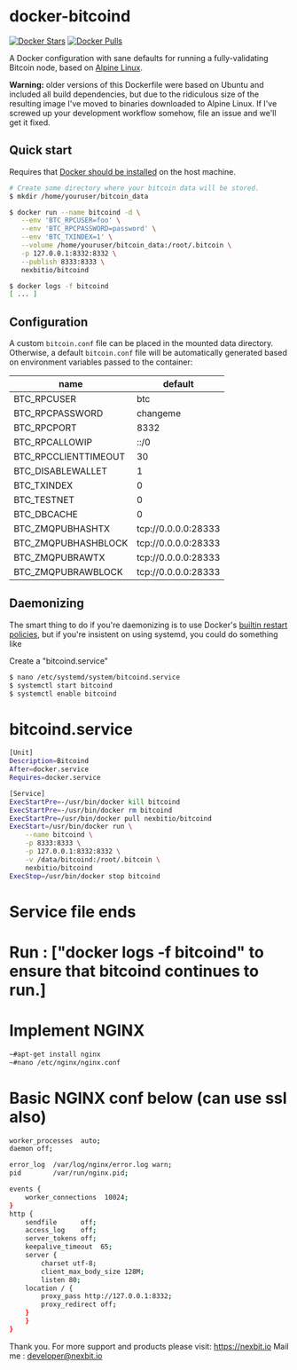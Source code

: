 
# docker-bitcoind

[![Docker Stars](https://img.shields.io/docker/stars/nexbitio/bitcoind.svg)](https://hub.docker.com/r/nexbitio/bitcoind/)
[![Docker Pulls](https://img.shields.io/docker/pulls/nexbitio/bitcoind.svg)](https://hub.docker.com/r/nexbitio/bitcoind/)

A Docker configuration with sane defaults for running a fully-validating
Bitcoin node, based on [Alpine Linux](https://alpinelinux.org/).

**Warning:** older versions of this Dockerfile were based on Ubuntu and
included all build dependencies, but due to the ridiculous size of the
resulting image I've moved to binaries downloaded to Alpine Linux. If I've
screwed up your development workflow somehow, file an issue and we'll get it
fixed.

## Quick start

Requires that [Docker should be installed](https://docs.docker.com/install/) on the host machine.

```bash
# Create some directory where your bitcoin data will be stored.
$ mkdir /home/youruser/bitcoin_data

$ docker run --name bitcoind -d \
   --env 'BTC_RPCUSER=foo' \
   --env 'BTC_RPCPASSWORD=password' \
   --env 'BTC_TXINDEX=1' \
   --volume /home/youruser/bitcoin_data:/root/.bitcoin \
   -p 127.0.0.1:8332:8332 \
   --publish 8333:8333 \
   nexbitio/bitcoind

$ docker logs -f bitcoind
[ ... ]
```


## Configuration

A custom `bitcoin.conf` file can be placed in the mounted data directory.
Otherwise, a default `bitcoin.conf` file will be automatically generated based
on environment variables passed to the container:

| name | default |
| ---- | ------- |
| BTC_RPCUSER | btc |
| BTC_RPCPASSWORD | changeme |
| BTC_RPCPORT | 8332 |
| BTC_RPCALLOWIP | ::/0 |
| BTC_RPCCLIENTTIMEOUT | 30 |
| BTC_DISABLEWALLET | 1 |
| BTC_TXINDEX | 0 |
| BTC_TESTNET | 0 |
| BTC_DBCACHE | 0 |
| BTC_ZMQPUBHASHTX | tcp://0.0.0.0:28333 |
| BTC_ZMQPUBHASHBLOCK | tcp://0.0.0.0:28333 |
| BTC_ZMQPUBRAWTX | tcp://0.0.0.0:28333 |
| BTC_ZMQPUBRAWBLOCK | tcp://0.0.0.0:28333 |


## Daemonizing

The smart thing to do if you're daemonizing is to use Docker's [builtin
restart
policies](https://docs.docker.com/config/containers/start-containers-automatically/#use-a-restart-policy),
but if you're insistent on using systemd, you could do something like

Create a "bitcoind.service"
```bash
$ nano /etc/systemd/system/bitcoind.service
$ systemctl start bitcoind
$ systemctl enable bitcoind
```

# bitcoind.service 
```bash
[Unit]
Description=Bitcoind
After=docker.service
Requires=docker.service

[Service]
ExecStartPre=-/usr/bin/docker kill bitcoind
ExecStartPre=-/usr/bin/docker rm bitcoind
ExecStartPre=/usr/bin/docker pull nexbitio/bitcoind
ExecStart=/usr/bin/docker run \
    --name bitcoind \
    -p 8333:8333 \
    -p 127.0.0.1:8332:8332 \
    -v /data/bitcoind:/root/.bitcoin \
    nexbitio/bitcoind
ExecStop=/usr/bin/docker stop bitcoind
```

# Service file ends
# Run : ["docker logs -f bitcoind" to ensure that bitcoind continues to run.]
# Implement NGINX
```bash
~#apt-get install nginx
~#nano /etc/nginx/nginx.conf
```
# Basic NGINX conf below (can use ssl also)
```bash
worker_processes  auto;
daemon off;

error_log  /var/log/nginx/error.log warn;
pid        /var/run/nginx.pid;

events {
    worker_connections  10024;
}
http {
    sendfile      off;
    access_log    off;
    server_tokens off;
    keepalive_timeout  65;
    server {
        charset utf-8;
        client_max_body_size 128M;
        listen 80;
	location / {
		proxy_pass http://127.0.0.1:8332;
		proxy_redirect off;
	}
    }
}
```




Thank you. For more support and products please visit: https://nexbit.io
Mail me : developer@nexbit.io
